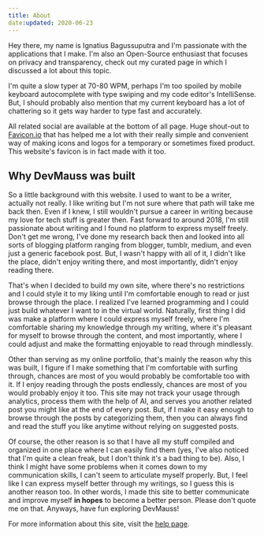 ```yaml
---
title: About
date:updated: 2020-06-23
---
```


Hey there, my name is Ignatius Bagussuputra and I'm passionate with the applications that I make. I'm also an Open-Source enthusiast that focuses on privacy and transparency, check out my curated page in which I discussed a lot about this topic.

I'm quite a slow typer at 70-80 WPM, perhaps I'm too spoiled by mobile keyboard autocomplete with type swiping and my code editor's IntelliSense. But, I should probably also mention that my current keyboard has a lot of chattering so it gets way harder to type fast and accurately.

All related social are available at the bottom of all page. Huge shout-out to [Favicon.io](https://favicon.io/) that has helped me a lot with their really simple and convenient way of making icons and logos for a temporary or sometimes fixed product. This website's favicon is in fact made with it too.

## Why DevMauss was built

So a little background with this website. I used to want to be a writer, actually not really. I like writing but I'm not sure where that path will take me back then. Even if I knew, I still wouldn't pursue a career in writing because my love for tech stuff is greater then. Fast forward to around 2018, I'm still passionate about writing and I found no platform to express myself freely. Don't get me wrong, I've done my research back then and looked into all sorts of blogging platform ranging from blogger, tumblr, medium, and even just a generic facebook post. But, I wasn't happy with all of it, I didn't like the place, didn't enjoy writing there, and most importantly, didn't enjoy reading there.

That's when I decided to build my own site, where there's no restrictions and I could style it to my liking until I'm comfortable enough to read or just browse through the place. I realized I've learned programming and I could just build whatever I want to in the virtual world. Naturally, first thing I did was make a platform where I could express myself freely, where I'm comfortable sharing my knowledge through my writing, where it's pleasant for myself to browse through the content, and most importantly, where I could adjust and make the formatting enjoyable to read through mindlessly.

Other than serving as my online portfolio, that's mainly the reason why this was built, I figure if I make something that I'm comfortable with surfing through, chances are most of you would probably be comfortable too with it. If I enjoy reading through the posts endlessly, chances are most of you would probably enjoy it too. This site may not track your usage through analytics, process them with the help of AI, and serves you another related post you might like at the end of every post. But, if I make it easy enough to browse through the posts by categorizing them, then you can always find and read the stuff you like anytime without relying on suggested posts.

Of course, the other reason is so that I have all my stuff compiled and organized in one place where I can easily find them (yes, I've also noticed that I'm quite a clean freak, but I don't think it's a bad thing to be). Also, I think I might have some problems when it comes down to my communication skills, I can't seem to articulate myself properly. But, I feel like I can express myself better through my writings, so I guess this is another reason too. In other words, I made this site to better communicate and improve myself **in hopes** to become a better person. Please don't quote me on that. Anyways, have fun exploring DevMauss!

For more information about this site, visit the [help page](/help).
